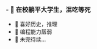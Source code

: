 ### - 🔭 在校躺平大学生，混吃等死
- 🌱 喜好历史，推理
- 👯 编程能力孱弱
- 🤔 未完待续...

<!--
**supergamestar/supergamestar** is a ✨ _special_ ✨ repository because its `README.md` (this file) appears on your GitHub profile.

Here are some ideas to get you started:

- 🔭 在校躺平大学生，混吃等死
- 🌱 喜好历史，推理
- 👯 编程能力孱弱
- 🤔 未完待续...
- 💬 
- 📫 
- 😄 
- ⚡ 
-->
